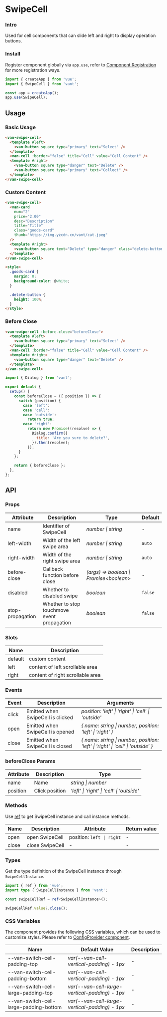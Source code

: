 # SwipeCell

### Intro

Used for cell components that can slide left and right to display operation buttons.

### Install

Register component globally via `app.use`, refer to [Component Registration](#/en-US/advanced-usage#zu-jian-zhu-ce) for more registration ways.

```js
import { createApp } from 'vue';
import { SwipeCell } from 'vant';

const app = createApp();
app.use(SwipeCell);
```

## Usage

### Basic Usage

```html
<van-swipe-cell>
  <template #left>
    <van-button square type="primary" text="Select" />
  </template>
  <van-cell :border="false" title="Cell" value="Cell Content" />
  <template #right>
    <van-button square type="danger" text="Delete" />
    <van-button square type="primary" text="Collect" />
  </template>
</van-swipe-cell>
```

### Custom Content

```html
<van-swipe-cell>
  <van-card
    num="2"
    price="2.00"
    desc="Description"
    title="Title"
    class="goods-card"
    thumb="https://img.yzcdn.cn/vant/cat.jpeg"
  />
  <template #right>
    <van-button square text="Delete" type="danger" class="delete-button" />
  </template>
</van-swipe-cell>

<style>
  .goods-card {
    margin: 0;
    background-color: @white;
  }

  .delete-button {
    height: 100%;
  }
</style>
```

### Before Close

```html
<van-swipe-cell :before-close="beforeClose">
  <template #left>
    <van-button square type="primary" text="Select" />
  </template>
  <van-cell :border="false" title="Cell" value="Cell Content" />
  <template #right>
    <van-button square type="danger" text="Delete" />
  </template>
</van-swipe-cell>
```

```js
import { Dialog } from 'vant';

export default {
  setup() {
    const beforeClose = ({ position }) => {
      switch (position) {
        case 'left':
        case 'cell':
        case 'outside':
          return true;
        case 'right':
          return new Promise((resolve) => {
            Dialog.confirm({
              title: 'Are you sure to delete?',
            }).then(resolve);
          });
      }
    };

    return { beforeClose };
  },
};
```

## API

### Props

| Attribute | Description | Type | Default |
| --- | --- | --- | --- |
| name | Identifier of SwipeCell | _number \| string_ | - |
| left-width | Width of the left swipe area | _number \| string_ | `auto` |
| right-width | Width of the right swipe area | _number \| string_ | `auto` |
| before-close | Callback function before close | _(args) => boolean \| Promise\<boolean\>_ | - |
| disabled | Whether to disabled swipe | _boolean_ | `false` |
| stop-propagation | Whether to stop touchmove event propagation | _boolean_ | `false` |

### Slots

| Name    | Description                      |
| ------- | -------------------------------- |
| default | custom content                   |
| left    | content of left scrollable area  |
| right   | content of right scrollable area |

### Events

| Event | Description | Arguments |
| --- | --- | --- |
| click | Emitted when SwipeCell is clicked | _position: 'left' \| 'right' \| 'cell' \| 'outside'_ |
| open | Emitted when SwipeCell is opened | _{ name: string \| number, position: 'left' \| 'right' }_ |
| close | Emitted when SwipeCell is closed | _{ name: string \| number, position: 'left' \| 'right' \| 'cell' \| 'outside' }_ |

### beforeClose Params

| Attribute | Description    | Type                                       |
| --------- | -------------- | ------------------------------------------ |
| name      | Name           | _string \| number_                         |
| position  | Click position | _'left' \| 'right' \| 'cell' \| 'outside'_ |

### Methods

Use [ref](https://v3.vuejs.org/guide/component-template-refs.html) to get SwipeCell instance and call instance methods.

| Name  | Description     | Attribute                 | Return value |
| ----- | --------------- | ------------------------- | ------------ |
| open  | open SwipeCell  | position: `left \| right` | -            |
| close | close SwipeCell | -                         | -            |

### Types

Get the type definition of the SwipeCell instance through `SwipeCellInstance`.

```ts
import { ref } from 'vue';
import type { SwipeCellInstance } from 'vant';

const swipeCellRef = ref<SwipeCellInstance>();

swipeCellRef.value?.close();
```

### CSS Variables

The component provides the following CSS variables, which can be used to customize styles. Please refer to [ConfigProvider component](#/en-US/config-provider).

| Name | Default Value | Description |
| --- | --- | --- |
| --van-switch-cell-padding-top | _var(--van-cell-vertical-padding) - 1px_ | - |
| --van-switch-cell-padding-bottom | _var(--van-cell-vertical-padding) - 1px_ | - |
| --van-switch-cell-large-padding-top | _var(--van-cell-large-vertical-padding) - 1px_ | - |
| --van-switch-cell-large-padding-bottom | _var(--van-cell-large-vertical-padding) - 1px_ | - |
